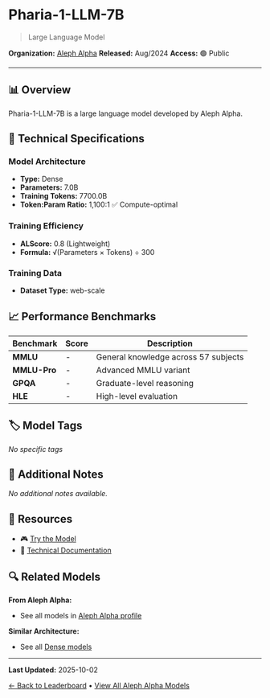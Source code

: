 # Pharia-1-LLM-7B

> Large Language Model

**Organization:** [Aleph Alpha](../../labs/aleph-alpha.md)
**Released:** Aug/2024
**Access:** 🟢 Public

---

## 📊 Overview

Pharia-1-LLM-7B is a large language model developed by Aleph Alpha.

## 🔧 Technical Specifications

### Model Architecture
- **Type:** Dense
- **Parameters:** 7.0B
- **Training Tokens:** 7700.0B
- **Token:Param Ratio:** 1,100:1 ✅ Compute-optimal

### Training Efficiency
- **ALScore:** 0.8 (Lightweight)
- **Formula:** √(Parameters × Tokens) ÷ 300

### Training Data
- **Dataset Type:** web-scale

## 📈 Performance Benchmarks

| Benchmark | Score | Description |
|-----------|-------|-------------|
| **MMLU** | - | General knowledge across 57 subjects |
| **MMLU-Pro** | - | Advanced MMLU variant |
| **GPQA** | - | Graduate-level reasoning |
| **HLE** | - | High-level evaluation |

## 🏷️ Model Tags

_No specific tags_

## 📝 Additional Notes

_No additional notes available._

## 🔗 Resources

- 🎮 [Try the Model](https://huggingface.co/Aleph-Alpha/Pharia-1-LLM-7B-control)
- 📄 [Technical Documentation](https://aleph-alpha.com/introducing-pharia-1-llm-transparent-and-compliant/)

## 🔍 Related Models

**From Aleph Alpha:**
- See all models in [Aleph Alpha profile](../../labs/aleph-alpha.md)

**Similar Architecture:**
- See all [Dense models](../../architectures/dense.md)

---

**Last Updated:** 2025-10-02

[← Back to Leaderboard](../../README.md) • [View All Aleph Alpha Models](../../labs/aleph-alpha.md)
